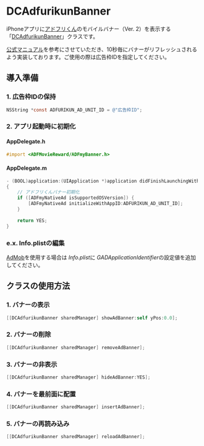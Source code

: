# DCAdfurikunBanner

iPhoneアプリに[アドフリくん](https://adfurikun.jp/ "アドフリくん")のモバイルバナー（Ver. 2）を表示する「[DCAdfurikunBanner](https://github.com/masakihirokawa/objc-classes-dc-adfurikun-banner "DCAdfurikunBanner")」クラスです。

[公式マニュアル](https://github.com/glossom-dev/AdfurikunSDK-iOS/wiki "公式マニュアル")を参考にさせていただき、10秒毎にバナーがリフレッシュされるよう実装しております。ご使用の際は広告枠IDを指定してください。

## 導入準備

### 1. 広告枠IDの保持

```objective-c
NSString *const ADFURIKUN_AD_UNIT_ID = @"広告枠ID";
```

### 2. アプリ起動時に初期化

#### AppDelegate.h

```objective-c
#import <ADFMovieReward/ADFmyBanner.h>
```

#### AppDelegate.m

```objective-c
- (BOOL)application:(UIApplication *)application didFinishLaunchingWithOptions:(NSDictionary *)launchOptions
{
    // アドフリくんバナー初期化
    if ([ADFmyNativeAd isSupportedOSVersion]) {
        [ADFmyNativeAd initializeWithAppID:ADFURIKUN_AD_UNIT_ID];
    }
    
    return YES;
}
```

### e.x. Info.plistの編集

[AdMob](https://admob.google.com/intl/ja/home/ "AdMob")を使用する場合は *Info.plist*に *GADApplicationIdentifier*の設定値を追加してください。

## クラスの使用方法

### 1. バナーの表示

```objective-c
[[DCAdfurikunBanner sharedManager] showAdBanner:self yPos:0.0];
```

### 2. バナーの削除

```objective-c
[[DCAdfurikunBanner sharedManager] removeAdBanner];
```

### 3. バナーの非表示

```objective-c
[[DCAdfurikunBanner sharedManager] hideAdBanner:YES];
```

### 4. バナーを最前面に配置

```objective-c
[[DCAdfurikunBanner sharedManager] insertAdBanner];
```

### 5. バナーの再読み込み

```objective-c
[[DCAdfurikunBanner sharedManager] reloadAdBanner];
```